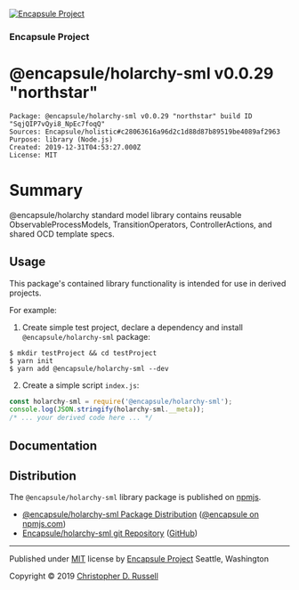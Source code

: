 [![Encapsule Project](https://encapsule.io/images/blue-burst-encapsule.io-icon-72x72.png "Encapsule Project")](https://encapsule.io)

### Encapsule Project

# @encapsule/holarchy-sml v0.0.29 "northstar"

```
Package: @encapsule/holarchy-sml v0.0.29 "northstar" build ID "SqjQIP7vQyi8_NpEc7foqQ"
Sources: Encapsule/holistic#c28063616a96d2c1d88d87b89519be4089af2963
Purpose: library (Node.js)
Created: 2019-12-31T04:53:27.000Z
License: MIT
```

# Summary

@encapsule/holarchy standard model library contains reusable ObservableProcessModels, TransitionOperators, ControllerActions, and shared OCD template specs.

## Usage

This package's contained library functionality is intended for use in derived projects.

For example:

1. Create simple test project, declare a dependency and install `@encapsule/holarchy-sml` package:

```
$ mkdir testProject && cd testProject
$ yarn init
$ yarn add @encapsule/holarchy-sml --dev
```

2. Create a simple script `index.js`:

```JavaScript
const holarchy-sml = require('@encapsule/holarchy-sml');
console.log(JSON.stringify(holarchy-sml.__meta));
/* ... your derived code here ... */
```

## Documentation

## Distribution

The `@encapsule/holarchy-sml` library package is published on [npmjs](https://npmjs.com).

- [@encapsule/holarchy-sml Package Distribution](https://npmjs.com/package/@encapsule/holarchy-sml/v/0.0.29) ([@encapsule on npmjs.com](https://www.npmjs.com/org/encapsule))
- [Encapsule/holarchy-sml git Repository](https://github.com/Encapsule/holarchy-sml) ([GitHub](https://github.com/Encapsule))

<hr>

Published under [MIT](LICENSE) license by [Encapsule Project](https://encapsule.io) Seattle, Washington

Copyright &copy; 2019 [Christopher D. Russell](https://github.com/ChrisRus)